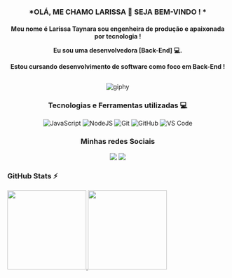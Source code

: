 <div  align="center"> 

### *OLÁ, ME CHAMO LARISSA 👋 SEJA BEM-VINDO ! *

<h4 align="center">

Meu nome é Larissa Taynara sou engenheira de produção e apaixonada por tecnologia ! 

Eu sou uma desenvolvedora [Back-End]  💻.

Estou cursando desenvolvimento de software como foco em Back-End !

##       
![giphy](https://github.com/Larissa-taynara/Larissa-taynara/assets/138536327/ae638fc6-0150-42d8-8528-b2bd27310475)

<h3 align="center">Tecnologias e Ferramentas utilizadas 💻 </h1>

  ![JavaScript](https://img.shields.io/badge/javascript-%23323330.svg?style=for-the-badge&logo=javascript&logoColor=%23F7DF1E)
  ![NodeJS](https://img.shields.io/badge/node.js-6DA55F?style=for-the-badge&logo=node.js&logoColor=white)
  ![Git](https://img.shields.io/badge/git-%23F05033.svg?style=for-the-badge&logo=git&logoColor=white)
![GitHub](https://img.shields.io/badge/github-%23121011.svg?style=for-the-badge&logo=github&logoColor=white)
![VS Code](https://img.shields.io/badge/VS%20Code-0078d7.svg?style=for-the-badge&logo=visual-studio-code&logoColor=white)
          
  
</div>

<h3 align="center">Minhas redes Sociais </h1>
<div align="center">
  <a href = "mailto:larissatanara.batista@gmail.com"><img src="https://img.shields.io/badge/-Gmail-%23333?style=for-the-badge&logo=gmail&logoColor=red" target="_blank"></a>
  <a href= "https://www.linkedin.com/in/larissa-taynara-b-1a759b65" target="_blank"><img src="https://img.shields.io/badge/-LinkedIn-%230077B5?style=for-the-badge&logo=linkedin&logoColor=white" target="_blank"></a> 
  
</div>

### GitHub Stats ⚡
<div>
<a href="https://github.com/Larissa-taynara">
<img height="180em" src="https://github-readme-stats.vercel.app/api/top-langs/?username=larissa-taynara&layout=compact&langs_count=7&theme=dracula"/>
<img height="180em" src="https://github-readme-stats.vercel.app/api?username=larissa-taynara&show_icons=true&theme=dracula&include_all_commits=true&count_private=true"/>
</div>
